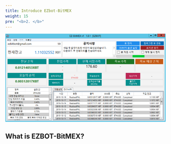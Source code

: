 ```yaml
---
title: Introduce EZbot-BitMEX
weight: 15
pre: "<b>2. </b>"
---
```


![](/picture/EZBITMEX1.png?width=100%&height=50%)

## What is EZBOT-BitMEX?
